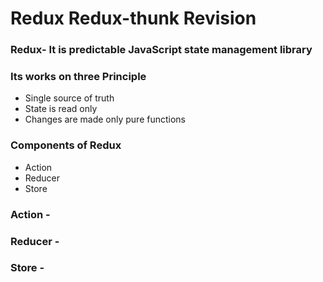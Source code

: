 # Redux Redux-thunk Revision

<h3> Redux- It is predictable JavaScript state management library </h3>

<h3> Its works on three Principle </h3>

- Single source of truth
- State is read only
- Changes are made only pure functions

 <h3> Components of Redux </h3>

- Action
- Reducer
- Store

<h3> Action -   </h3>

<h3>Reducer -   <h3>

<h3> Store -    <h3>
